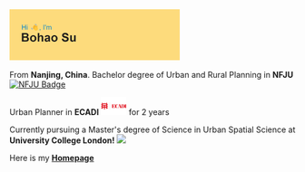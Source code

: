 <img src="header.png" width="300" />

<p>From <b>Nanjing, China</b>. Bachelor degree of Urban and Rural Planning in <b>NFJU</b> <a href="http://njfu.edu.cn">
    <img src="https://upload.wikimedia.org/wikipedia/zh/1/19/Nanjing_Forestry_University_badge.svg" width="40" alt="NFJU Badge">
</a>
</p>
<p>Urban Planner in <b>ECADI</b> <a href="http://ecadi.com">
    <img src="images.png" width="45" alt="ECADI Badge"></a> for 2 years</p>
<p>Currently pursuing a Master's degree of Science in Urban Spatial Science at <b>University College London!</b> <a href="https://www.ucl.ac.uk/bartlett/casa/bartlett-centre-advanced-spatial-analysis"> <img src="https://i0.wp.com/www.interdisciplinaryitaly.org/wp-content/uploads/2016/01/ucl-logo.png" width="35"/></a>


<p>Here is my <b> <a href="https://BohaoSuCC.github.io/" target="_blank"> Homepage</a></b><p>



<!--
**BohaoSuCC/BohaoSuCC** is a ✨ _special_ ✨ repository because its `README.md` (this file) appears on your GitHub profile.

Here are some ideas to get you started:




- 🔭 I’m currently working on ...
- 🌱 I’m currently learning ...
- 👯 I’m looking to collaborate on ...
- 🤔 I’m looking for help with ...
- 💬 Ask me about ...
- 📫 How to reach me: ...
- 😄 Pronouns: ...
- ⚡ Fun fact: ...
-->
